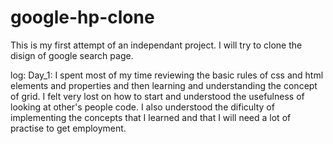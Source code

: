 # google-hp-clone
This is my first attempt of an independant project. I will try to clone the disign of google search page.

log:
Day_1: I spent most of my time reviewing the basic rules of css and html elements and properties and then learning and understanding the concept of grid.
I felt very lost on how to start and understood the usefulness of looking at other's people code.
I also understood the dificulty of implementing the concepts that I learned and that I will need a lot of practise to get employment.
